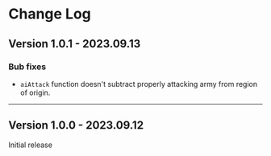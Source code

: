 # Change Log

## Version 1.0.1 - 2023.09.13

### Bub fixes

* `aiAttack` function doesn't subtract properly attacking army from region of origin.

---

## Version 1.0.0 - 2023.09.12

Initial release